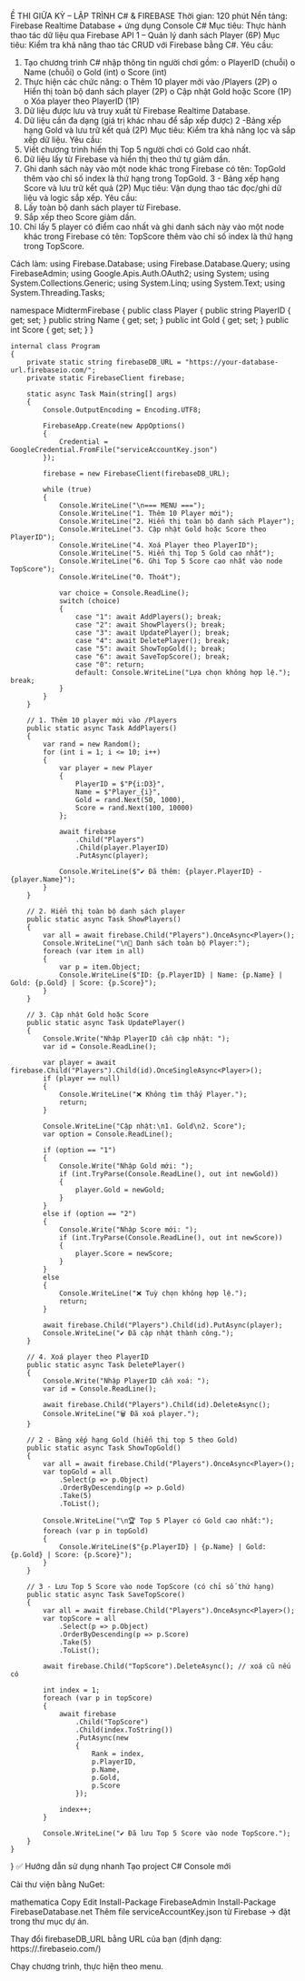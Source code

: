Ề THI GIỮA KỲ – LẬP TRÌNH C# & FIREBASE
Thời gian: 120 phút 
Nền tảng: Firebase Realtime Database + ứng dụng Console C# 
 Mục tiêu: Thực hành thao tác dữ liệu qua Firebase API 
1 – Quản lý danh sách Player (6P)
Mục tiêu: Kiểm tra khả năng thao tác CRUD với Firebase bằng C#.
Yêu cầu:
1. Tạo chương trình C# nhập thông tin người chơi gồm:
o PlayerID (chuỗi)
o Name (chuỗi)
o Gold (int)
o Score (int)
2. Thực hiện các chức năng:
o Thêm 10 player mới vào /Players (2P)
o Hiển thị toàn bộ danh sách player (2P)
o Cập nhật Gold hoặc Score (1P)
o Xóa player theo PlayerID (1P)
3. Dữ liệu được lưu và truy xuất từ Firebase Realtime Database.
4. Dữ liệu cần đa dạng (giá trị khác nhau để sắp xếp được)
2 -Bảng xếp hạng Gold và lưu trữ kết quả (2P)
Mục tiêu: Kiểm tra khả năng lọc và sắp xếp dữ liệu.
Yêu cầu:
1. Viết chương trình hiển thị Top 5 người chơi có Gold cao nhất.
2. Dữ liệu lấy từ Firebase và hiển thị theo thứ tự giảm dần.
3. Ghi danh sách này vào một node khác trong Firebase có tên: TopGold thêm vào chỉ số 
index là thứ hạng trong TopGold.
3 - Bảng xếp hạng Score và lưu trữ kết quả (2P)
Mục tiêu: Vận dụng thao tác đọc/ghi dữ liệu và logic sắp xếp.
Yêu cầu:
1. Lấy toàn bộ danh sách player từ Firebase.
2. Sắp xếp theo Score giảm dần.
3. Chỉ lấy 5 player có điểm cao nhất và ghi danh sách này vào một node khác trong 
Firebase có tên: TopScore thêm vào chỉ số index là thứ hạng trong TopScore.

Cách làm:
using Firebase.Database;
using Firebase.Database.Query;
using FirebaseAdmin;
using Google.Apis.Auth.OAuth2;
using System;
using System.Collections.Generic;
using System.Linq;
using System.Text;
using System.Threading.Tasks;

namespace MidtermFirebase
{
    public class Player
    {
        public string PlayerID { get; set; }
        public string Name { get; set; }
        public int Gold { get; set; }
        public int Score { get; set; }
    }

    internal class Program
    {
        private static string firebaseDB_URL = "https://your-database-url.firebaseio.com/";
        private static FirebaseClient firebase;

        static async Task Main(string[] args)
        {
            Console.OutputEncoding = Encoding.UTF8;

            FirebaseApp.Create(new AppOptions()
            {
                Credential = GoogleCredential.FromFile("serviceAccountKey.json")
            });

            firebase = new FirebaseClient(firebaseDB_URL);

            while (true)
            {
                Console.WriteLine("\n=== MENU ===");
                Console.WriteLine("1. Thêm 10 Player mới");
                Console.WriteLine("2. Hiển thị toàn bộ danh sách Player");
                Console.WriteLine("3. Cập nhật Gold hoặc Score theo PlayerID");
                Console.WriteLine("4. Xoá Player theo PlayerID");
                Console.WriteLine("5. Hiển thị Top 5 Gold cao nhất");
                Console.WriteLine("6. Ghi Top 5 Score cao nhất vào node TopScore");
                Console.WriteLine("0. Thoát");

                var choice = Console.ReadLine();
                switch (choice)
                {
                    case "1": await AddPlayers(); break;
                    case "2": await ShowPlayers(); break;
                    case "3": await UpdatePlayer(); break;
                    case "4": await DeletePlayer(); break;
                    case "5": await ShowTopGold(); break;
                    case "6": await SaveTopScore(); break;
                    case "0": return;
                    default: Console.WriteLine("Lựa chọn không hợp lệ."); break;
                }
            }
        }

        // 1. Thêm 10 player mới vào /Players
        public static async Task AddPlayers()
        {
            var rand = new Random();
            for (int i = 1; i <= 10; i++)
            {
                var player = new Player
                {
                    PlayerID = $"P{i:D3}",
                    Name = $"Player_{i}",
                    Gold = rand.Next(50, 1000),
                    Score = rand.Next(100, 10000)
                };

                await firebase
                    .Child("Players")
                    .Child(player.PlayerID)
                    .PutAsync(player);

                Console.WriteLine($"✔ Đã thêm: {player.PlayerID} - {player.Name}");
            }
        }

        // 2. Hiển thị toàn bộ danh sách player
        public static async Task ShowPlayers()
        {
            var all = await firebase.Child("Players").OnceAsync<Player>();
            Console.WriteLine("\n📄 Danh sách toàn bộ Player:");
            foreach (var item in all)
            {
                var p = item.Object;
                Console.WriteLine($"ID: {p.PlayerID} | Name: {p.Name} | Gold: {p.Gold} | Score: {p.Score}");
            }
        }

        // 3. Cập nhật Gold hoặc Score
        public static async Task UpdatePlayer()
        {
            Console.Write("Nhập PlayerID cần cập nhật: ");
            var id = Console.ReadLine();

            var player = await firebase.Child("Players").Child(id).OnceSingleAsync<Player>();
            if (player == null)
            {
                Console.WriteLine("❌ Không tìm thấy Player.");
                return;
            }

            Console.WriteLine("Cập nhật:\n1. Gold\n2. Score");
            var option = Console.ReadLine();

            if (option == "1")
            {
                Console.Write("Nhập Gold mới: ");
                if (int.TryParse(Console.ReadLine(), out int newGold))
                {
                    player.Gold = newGold;
                }
            }
            else if (option == "2")
            {
                Console.Write("Nhập Score mới: ");
                if (int.TryParse(Console.ReadLine(), out int newScore))
                {
                    player.Score = newScore;
                }
            }
            else
            {
                Console.WriteLine("❌ Tuỳ chọn không hợp lệ.");
                return;
            }

            await firebase.Child("Players").Child(id).PutAsync(player);
            Console.WriteLine("✔ Đã cập nhật thành công.");
        }

        // 4. Xoá player theo PlayerID
        public static async Task DeletePlayer()
        {
            Console.Write("Nhập PlayerID cần xoá: ");
            var id = Console.ReadLine();

            await firebase.Child("Players").Child(id).DeleteAsync();
            Console.WriteLine("🗑️ Đã xoá player.");
        }

        // 2 - Bảng xếp hạng Gold (hiển thị top 5 theo Gold)
        public static async Task ShowTopGold()
        {
            var all = await firebase.Child("Players").OnceAsync<Player>();
            var topGold = all
                .Select(p => p.Object)
                .OrderByDescending(p => p.Gold)
                .Take(5)
                .ToList();

            Console.WriteLine("\n🏆 Top 5 Player có Gold cao nhất:");
            foreach (var p in topGold)
            {
                Console.WriteLine($"{p.PlayerID} | {p.Name} | Gold: {p.Gold} | Score: {p.Score}");
            }
        }

        // 3 - Lưu Top 5 Score vào node TopScore (có chỉ số thứ hạng)
        public static async Task SaveTopScore()
        {
            var all = await firebase.Child("Players").OnceAsync<Player>();
            var topScore = all
                .Select(p => p.Object)
                .OrderByDescending(p => p.Score)
                .Take(5)
                .ToList();

            await firebase.Child("TopScore").DeleteAsync(); // xoá cũ nếu có

            int index = 1;
            foreach (var p in topScore)
            {
                await firebase
                    .Child("TopScore")
                    .Child(index.ToString())
                    .PutAsync(new
                    {
                        Rank = index,
                        p.PlayerID,
                        p.Name,
                        p.Gold,
                        p.Score
                    });

                index++;
            }

            Console.WriteLine("✔ Đã lưu Top 5 Score vào node TopScore.");
        }
    }
}
✅ Hướng dẫn sử dụng nhanh
Tạo project C# Console mới

Cài thư viện bằng NuGet:

mathematica
Copy
Edit
Install-Package FirebaseAdmin
Install-Package FirebaseDatabase.net
Thêm file serviceAccountKey.json từ Firebase → đặt trong thư mục dự án.

Thay đổi firebaseDB_URL bằng URL của bạn (định dạng: https://<project-id>.firebaseio.com/)

Chạy chương trình, thực hiện theo menu.
